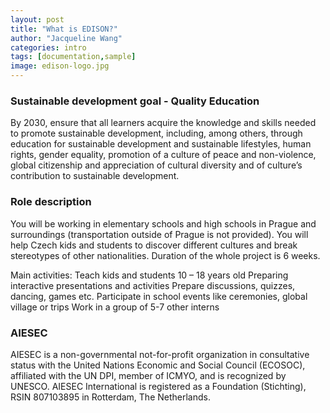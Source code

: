 ```yaml
---
layout: post
title: "What is EDISON?"
author: "Jacqueline Wang"
categories: intro
tags: [documentation,sample]
image: edison-logo.jpg
---
```


### Sustainable development goal - Quality Education
By 2030, ensure that all learners acquire the knowledge and skills needed to promote sustainable development, including, among others, through education for sustainable development and sustainable lifestyles, human rights, gender equality, promotion of a culture of peace and non-violence, global citizenship and appreciation of cultural diversity and of culture’s contribution to sustainable development.

### Role description
You will be working in elementary schools and high schools in Prague and surroundings (transportation outside of Prague is not provided). You will help Czech kids and students to discover different cultures and break stereotypes of other nationalities. Duration of the whole project is 6 weeks.

Main activities:
Teach kids and students 10 – 18 years old
Preparing interactive presentations and activities
Prepare discussions, quizzes, dancing, games etc.
Participate in school events like ceremonies, global village or trips
Work in a group of 5-7 other interns

### AIESEC

AIESEC is a non-governmental not-for-profit organization in consultative status with the United Nations Economic and Social Council (ECOSOC), affiliated with the UN DPI, member of ICMYO, and is recognized by UNESCO. AIESEC International is registered as a Foundation (Stichting), RSIN 807103895 in Rotterdam, The Netherlands.
